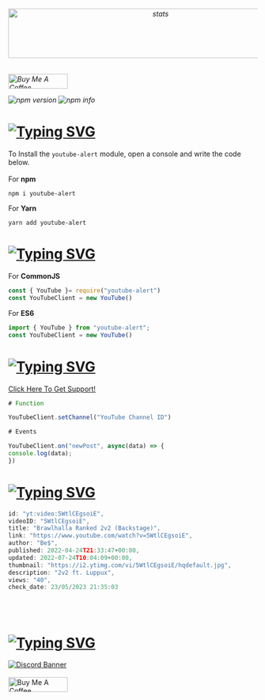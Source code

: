 <h6 align="center">
<img src="https://cdn.discordapp.com/attachments/950167988127006821/1110598263347884162/coollogo_com-174521095.png" width="600px" height="100px" alt="stats" align="center">
<h6/>

<a href="https://www.buymeacoffee.com/beykant" target="_blank"><img src="https://cdn.buymeacoffee.com/buttons/v2/default-yellow.png" width="120px" height="30px" alt="Buy Me A Coffee"></a>

![npm version](https://img.shields.io/npm/v/youtube-alert?color=red&label=npm%20i%20youtube-alert)
![npm info](https://img.shields.io/npm/dw/youtube-alert?color=red)


# [![Typing SVG](https://readme-typing-svg.herokuapp.com?font=Fira+Code&pause=1000&color=FF0000&repeat=false&width=435&lines=%E2%9D%94+How+To+Install%3F)](#)

To Install the `youtube-alert` module, open a console and write the code below.
<br> </br>
For **npm**
```console
npm i youtube-alert
```

For **Yarn**
```console
yarn add youtube-alert
```

# [![Typing SVG](https://readme-typing-svg.herokuapp.com?font=Fira+Code&pause=1000&color=00EDFF&repeat=false&width=435&lines=%F0%9F%8E%AF+Describing)](#)

For **CommonJS**
```javascript
const { YouTube }= require("youtube-alert")
const YouTubeClient = new YouTube()
```

For **ES6**
```javascript
import { YouTube } from "youtube-alert";
const YouTubeClient = new YouTube()
```

# [![Typing SVG](https://readme-typing-svg.herokuapp.com?font=Fira+Code&pause=1000&color=blue&repeat=false&width=435&lines=✨+Functions+And+Events)](#)

<a href="https://discord.gg/luppux" target="_blank">Click Here To Get Support!</a>
```javascript
# Function

YouTubeClient.setChannel("YouTube Channel ID")

# Events

YouTubeClient.on("newPost", async(data) => {
console.log(data);
})
```

# [![Typing SVG](https://readme-typing-svg.herokuapp.com?font=Fira+Code&pause=1000&color=blue&repeat=false&width=435&lines=🪄+Example+Return)](#)
```js
id: "yt:video:5WtlCEgsoiE",
videoID: "5WtlCEgsoiE",
title: "Brawlhalla Ranked 2v2 (Backstage)",
link: "https://www.youtube.com/watch?v=5WtlCEgsoiE",
author: "Be$",
published: 2022-04-24T21:33:47+00:00,
updated: 2022-07-24T10:04:09+00:00,
thumbnail: "https://i2.ytimg.com/vi/5WtlCEgsoiE/hqdefault.jpg",
description: "2v2 ft. Luppux",
views: "40",
check_date: 23/05/2023 21:35:03
```

<br> <br/>
# [![Typing SVG](https://readme-typing-svg.herokuapp.com?font=Fira+Code&pause=1000&color=9D06E6&repeat=false&width=435&lines=Support+%26+Donate)](#)

[![Discord Banner](https://api.weblutions.com/discord/invite/luppux/)](https://discord.gg/luppux)
<br> </br>
<a href="https://www.buymeacoffee.com/beykant" target="_blank"><img src="https://cdn.buymeacoffee.com/buttons/v2/default-yellow.png" width="120px" height="30px" alt="Buy Me A Coffee"></a>
